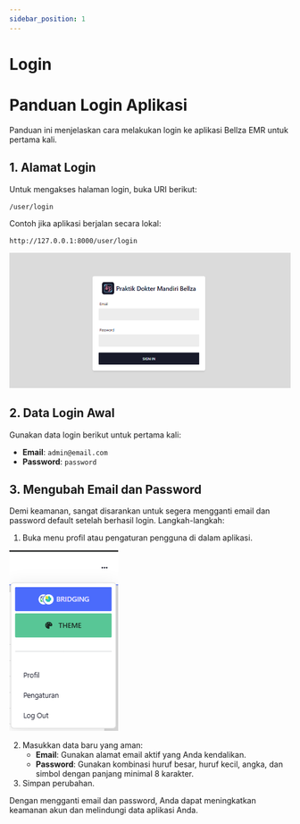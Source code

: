 ```yaml
---
sidebar_position: 1
---
```


# Login 

# Panduan Login Aplikasi

Panduan ini menjelaskan cara melakukan login ke aplikasi Bellza EMR untuk pertama kali.

## 1. Alamat Login
Untuk mengakses halaman login, buka URI berikut:
```
/user/login
```
Contoh jika aplikasi berjalan secara lokal:
```
http://127.0.0.1:8000/user/login
```

![Tampilan Login](./img/login.png)

## 2. Data Login Awal
Gunakan data login berikut untuk pertama kali:
- **Email**: `admin@email.com`
- **Password**: `password`

## 3. Mengubah Email dan Password
Demi keamanan, sangat disarankan untuk segera mengganti email dan password default setelah berhasil login. Langkah-langkah:


1. Buka menu profil atau pengaturan pengguna di dalam aplikasi.

![Tampilan Login](./img/profil.png)

2. Masukkan data baru yang aman:
   - **Email**: Gunakan alamat email aktif yang Anda kendalikan.
   - **Password**: Gunakan kombinasi huruf besar, huruf kecil, angka, dan simbol dengan panjang minimal 8 karakter.
3. Simpan perubahan.

Dengan mengganti email dan password, Anda dapat meningkatkan keamanan akun dan melindungi data aplikasi Anda.

